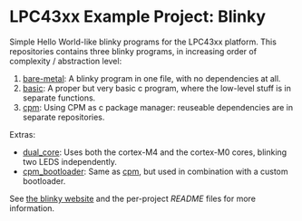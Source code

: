 # LPC43xx Example Project: Blinky

Simple Hello World-like blinky programs for the LPC43xx platform.
This repositories contains three blinky programs, in increasing order of complexity / abstraction level:

1. [bare-metal](/bare-metal): A blinky program in one file, with no dependencies at all.
2. [basic](/basic): A proper but very basic c program, where the low-level stuff is in separate functions.
3. [cpm](/cpm/): Using CPM as c package manager: reuseable dependencies are in separate repositories.

Extras:
* [dual_core](/dual_core/): Uses both the cortex-M4 and the cortex-M0 cores, blinking two LEDS independently.
* [cpm_bootloader](/cpm_bootloader/): Same as [cpm](/cpm/), but used in combination with a custom bootloader.

See [the blinky website](https://blinky101.github.io/blinky_lpc43xx/) and the per-project *README* files for more information.
